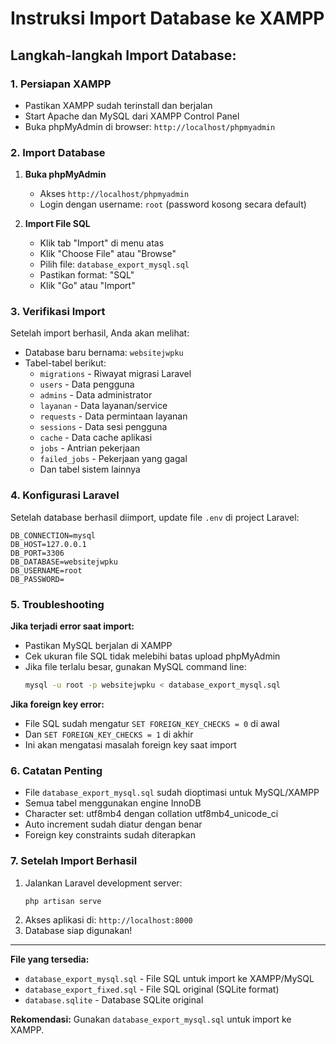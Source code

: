 # Instruksi Import Database ke XAMPP

## Langkah-langkah Import Database:

### 1. Persiapan XAMPP
- Pastikan XAMPP sudah terinstall dan berjalan
- Start Apache dan MySQL dari XAMPP Control Panel
- Buka phpMyAdmin di browser: `http://localhost/phpmyadmin`

### 2. Import Database
1. **Buka phpMyAdmin**
   - Akses `http://localhost/phpmyadmin`
   - Login dengan username: `root` (password kosong secara default)

2. **Import File SQL**
   - Klik tab "Import" di menu atas
   - Klik "Choose File" atau "Browse"
   - Pilih file: `database_export_mysql.sql`
   - Pastikan format: "SQL"
   - Klik "Go" atau "Import"

### 3. Verifikasi Import
Setelah import berhasil, Anda akan melihat:
- Database baru bernama: `websitejwpku`
- Tabel-tabel berikut:
  - `migrations` - Riwayat migrasi Laravel
  - `users` - Data pengguna
  - `admins` - Data administrator
  - `layanan` - Data layanan/service
  - `requests` - Data permintaan layanan
  - `sessions` - Data sesi pengguna
  - `cache` - Data cache aplikasi
  - `jobs` - Antrian pekerjaan
  - `failed_jobs` - Pekerjaan yang gagal
  - Dan tabel sistem lainnya

### 4. Konfigurasi Laravel
Setelah database berhasil diimport, update file `.env` di project Laravel:

```env
DB_CONNECTION=mysql
DB_HOST=127.0.0.1
DB_PORT=3306
DB_DATABASE=websitejwpku
DB_USERNAME=root
DB_PASSWORD=
```

### 5. Troubleshooting

**Jika terjadi error saat import:**
- Pastikan MySQL berjalan di XAMPP
- Cek ukuran file SQL tidak melebihi batas upload phpMyAdmin
- Jika file terlalu besar, gunakan MySQL command line:
  ```bash
  mysql -u root -p websitejwpku < database_export_mysql.sql
  ```

**Jika foreign key error:**
- File SQL sudah mengatur `SET FOREIGN_KEY_CHECKS = 0` di awal
- Dan `SET FOREIGN_KEY_CHECKS = 1` di akhir
- Ini akan mengatasi masalah foreign key saat import

### 6. Catatan Penting
- File `database_export_mysql.sql` sudah dioptimasi untuk MySQL/XAMPP
- Semua tabel menggunakan engine InnoDB
- Character set: utf8mb4 dengan collation utf8mb4_unicode_ci
- Auto increment sudah diatur dengan benar
- Foreign key constraints sudah diterapkan

### 7. Setelah Import Berhasil
1. Jalankan Laravel development server:
   ```bash
   php artisan serve
   ```
2. Akses aplikasi di: `http://localhost:8000`
3. Database siap digunakan!

---

**File yang tersedia:**
- `database_export_mysql.sql` - File SQL untuk import ke XAMPP/MySQL
- `database_export_fixed.sql` - File SQL original (SQLite format)
- `database.sqlite` - Database SQLite original

**Rekomendasi:** Gunakan `database_export_mysql.sql` untuk import ke XAMPP.